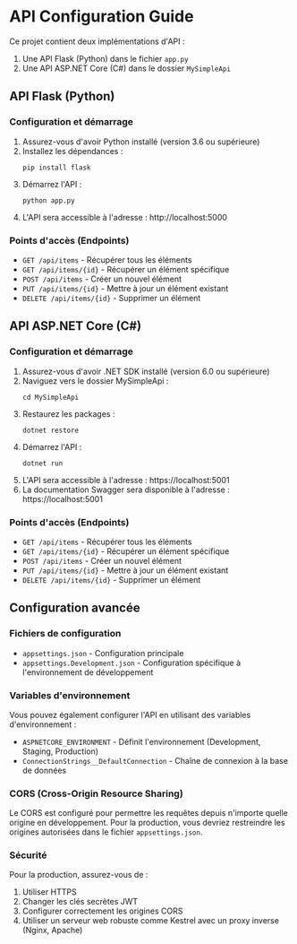# API Configuration Guide

Ce projet contient deux implémentations d'API :

1. Une API Flask (Python) dans le fichier `app.py`
2. Une API ASP.NET Core (C#) dans le dossier `MySimpleApi`

## API Flask (Python)

### Configuration et démarrage

1. Assurez-vous d'avoir Python installé (version 3.6 ou supérieure)
2. Installez les dépendances :
   ```
   pip install flask
   ```
3. Démarrez l'API :
   ```
   python app.py
   ```
4. L'API sera accessible à l'adresse : http://localhost:5000

### Points d'accès (Endpoints)

- `GET /api/items` - Récupérer tous les éléments
- `GET /api/items/{id}` - Récupérer un élément spécifique
- `POST /api/items` - Créer un nouvel élément
- `PUT /api/items/{id}` - Mettre à jour un élément existant
- `DELETE /api/items/{id}` - Supprimer un élément

## API ASP.NET Core (C#)

### Configuration et démarrage

1. Assurez-vous d'avoir .NET SDK installé (version 6.0 ou supérieure)
2. Naviguez vers le dossier MySimpleApi :
   ```
   cd MySimpleApi
   ```
3. Restaurez les packages :
   ```
   dotnet restore
   ```
4. Démarrez l'API :
   ```
   dotnet run
   ```
5. L'API sera accessible à l'adresse : https://localhost:5001
6. La documentation Swagger sera disponible à l'adresse : https://localhost:5001

### Points d'accès (Endpoints)

- `GET /api/items` - Récupérer tous les éléments
- `GET /api/items/{id}` - Récupérer un élément spécifique
- `POST /api/items` - Créer un nouvel élément
- `PUT /api/items/{id}` - Mettre à jour un élément existant
- `DELETE /api/items/{id}` - Supprimer un élément

## Configuration avancée

### Fichiers de configuration

- `appsettings.json` - Configuration principale
- `appsettings.Development.json` - Configuration spécifique à l'environnement de développement

### Variables d'environnement

Vous pouvez également configurer l'API en utilisant des variables d'environnement :

- `ASPNETCORE_ENVIRONMENT` - Définit l'environnement (Development, Staging, Production)
- `ConnectionStrings__DefaultConnection` - Chaîne de connexion à la base de données

### CORS (Cross-Origin Resource Sharing)

Le CORS est configuré pour permettre les requêtes depuis n'importe quelle origine en développement. Pour la production, vous devriez restreindre les origines autorisées dans le fichier `appsettings.json`.

### Sécurité

Pour la production, assurez-vous de :
1. Utiliser HTTPS
2. Changer les clés secrètes JWT
3. Configurer correctement les origines CORS
4. Utiliser un serveur web robuste comme Kestrel avec un proxy inverse (Nginx, Apache)